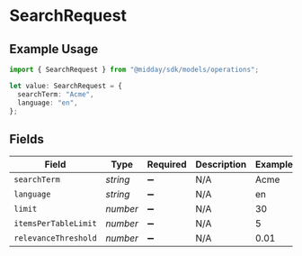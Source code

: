 # SearchRequest

## Example Usage

```typescript
import { SearchRequest } from "@midday/sdk/models/operations";

let value: SearchRequest = {
  searchTerm: "Acme",
  language: "en",
};
```

## Fields

| Field                | Type                 | Required             | Description          | Example              |
| -------------------- | -------------------- | -------------------- | -------------------- | -------------------- |
| `searchTerm`         | *string*             | :heavy_minus_sign:   | N/A                  | Acme                 |
| `language`           | *string*             | :heavy_minus_sign:   | N/A                  | en                   |
| `limit`              | *number*             | :heavy_minus_sign:   | N/A                  | 30                   |
| `itemsPerTableLimit` | *number*             | :heavy_minus_sign:   | N/A                  | 5                    |
| `relevanceThreshold` | *number*             | :heavy_minus_sign:   | N/A                  | 0.01                 |